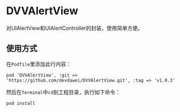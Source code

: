 DVVAlertView
============
对UIAlertView和UIAlertController的封装，使用简单方便。

使用方式
-------
在`Podfile`里添加此行内容：
```
pod 'DVVAlertView', :git => 'https://github.com/devdawei/DVVAlertView.git', :tag => 'v1.0.3'
```

然后在`Terminal`中`cd`到工程目录，执行如下命令：
```
pod install
```
